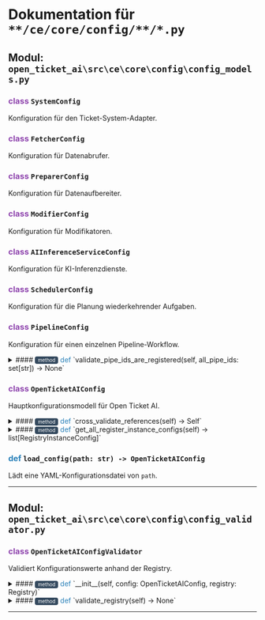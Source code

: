 # Dokumentation für `**/ce/core/config/**/*.py`

## Modul: `open_ticket_ai\src\ce\core\config\config_models.py`


### <span style='color: #8E44AD;'>class</span> `SystemConfig`

Konfiguration für den Ticket-System-Adapter.

### <span style='color: #8E44AD;'>class</span> `FetcherConfig`

Konfiguration für Datenabrufer.

### <span style='color: #8E44AD;'>class</span> `PreparerConfig`

Konfiguration für Datenaufbereiter.

### <span style='color: #8E44AD;'>class</span> `ModifierConfig`

Konfiguration für Modifikatoren.

### <span style='color: #8E44AD;'>class</span> `AIInferenceServiceConfig`

Konfiguration für KI-Inferenzdienste.

### <span style='color: #8E44AD;'>class</span> `SchedulerConfig`

Konfiguration für die Planung wiederkehrender Aufgaben.

### <span style='color: #8E44AD;'>class</span> `PipelineConfig`

Konfiguration für einen einzelnen Pipeline-Workflow.


<details>
<summary>#### <span style='font-size: 0.7em; background-color: #34495E; color: white; padding: 2px 6px; border-radius: 4px; vertical-align: middle;'>method</span> <span style='color: #2980B9;'>def</span> `validate_pipe_ids_are_registered(self, all_pipe_ids: set[str]) -> None`</summary>

Validiert, dass alle Pipe-IDs in dieser Pipeline existieren.

</details>

### <span style='color: #8E44AD;'>class</span> `OpenTicketAIConfig`

Hauptkonfigurationsmodell für Open Ticket AI.


<details>
<summary>#### <span style='font-size: 0.7em; background-color: #34495E; color: white; padding: 2px 6px; border-radius: 4px; vertical-align: middle;'>method</span> <span style='color: #2980B9;'>def</span> `cross_validate_references(self) -> Self`</summary>

Validiert, dass alle Pipeline-Referenzen auf Komponenten existieren.

</details>


<details>
<summary>#### <span style='font-size: 0.7em; background-color: #34495E; color: white; padding: 2px 6px; border-radius: 4px; vertical-align: middle;'>method</span> <span style='color: #2980B9;'>def</span> `get_all_register_instance_configs(self) -> list[RegistryInstanceConfig]`</summary>

Gibt alle registrierten Instanzen in der Konfiguration zurück.

</details>


### <span style='color: #2980B9;'>def</span> `load_config(path: str) -> OpenTicketAIConfig`

Lädt eine YAML-Konfigurationsdatei von ``path``.



---

## Modul: `open_ticket_ai\src\ce\core\config\config_validator.py`


### <span style='color: #8E44AD;'>class</span> `OpenTicketAIConfigValidator`

Validiert Konfigurationswerte anhand der Registry.


<details>
<summary>#### <span style='font-size: 0.7em; background-color: #34495E; color: white; padding: 2px 6px; border-radius: 4px; vertical-align: middle;'>method</span> <span style='color: #2980B9;'>def</span> `__init__(self, config: OpenTicketAIConfig, registry: Registry)`</summary>

Erstellt einen neuen Validator.

**Parameter:**

- **`config`** () - Geladene ``OpenTicketAIConfig``-Instanz.
- **`registry`** () - Registry mit verfügbaren Klassen.

</details>


<details>
<summary>#### <span style='font-size: 0.7em; background-color: #34495E; color: white; padding: 2px 6px; border-radius: 4px; vertical-align: middle;'>method</span> <span style='color: #2980B9;'>def</span> `validate_registry(self) -> None`</summary>

Stellt sicher, dass alle konfigurierten Provider registriert sind.

</details>


---